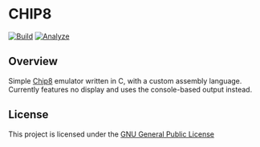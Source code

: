# CHIP8

[![Build](https://github.com/FrederikTobner/CHIP8/actions/workflows/build.yml/badge.svg)](https://github.com/FrederikTobner/CHIP8/actions/workflows/build.yml)
[![Analyze](https://github.com/FrederikTobner/CHIP8/actions/workflows/codeql.yml/badge.svg)](https://github.com/FrederikTobner/CHIP8/actions/workflows/codeql.yml)

## Overview

Simple [Chip8](https://en.wikipedia.org/wiki/CHIP-8) emulator written in C, with a custom assembly language.
Currently features no display and uses the console-based output instead.

## License

This project is licensed under the [GNU General Public License](LICENSE)
